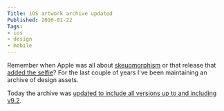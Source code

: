 ```yaml
---
Title: iOS artwork archive updated
Published: 2016-01-22
Tags:
- ios
- design
- mobile
---
```


Remember when Apple was all about [skeuomorphism](https://github.com/ghuntley/ios-artwork/blob/master/iPad%20Simulator%205.0%20artwork/Contacts~ipad%20app/Default-Landscape~ipad.png?raw=true) or that release that [added the selfie](https://github.com/ghuntley/ios-artwork/blob/master/iPad%209.2%20artwork/Camera%20app/TakeSelfie-OrbHW%402x.png)? For the last couple of years I've been maintaining an archive of design assets.

Today the archive was [updated to include all versions up to and including v9.2](https://github.com/ghuntley/ios-artwork).
